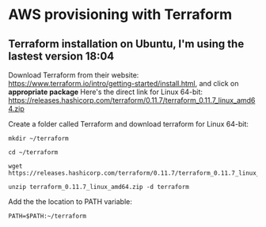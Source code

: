 # AWS provisioning with Terraform
## Terraform installation on Ubuntu, I'm using the lastest version 18:04


Download Terraform from their website: https://www.terraform.io/intro/getting-started/install.html, and click on **appropriate package**
Here's the direct link for Linux 64-bit: https://releases.hashicorp.com/terraform/0.11.7/terraform_0.11.7_linux_amd64.zip

Create a folder called Terraform and download terraform  for Linux 64-bit:
```
mkdir ~/terraform

cd ~/terraform
```
```
wget https://releases.hashicorp.com/terraform/0.11.7/terraform_0.11.7_linux_amd64.zip

unzip terraform_0.11.7_linux_amd64.zip -d terraform
```

Add the the location to PATH variable:
```
PATH=$PATH:~/terraform
```

